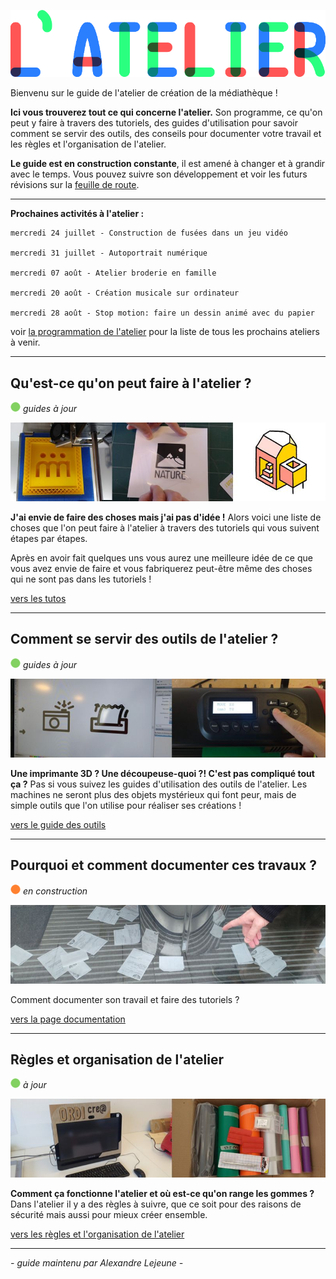 ![--image titre du guide--](img/titre_latelier.png)



Bienvenu sur le guide de l'atelier de création de la médiathèque !

**Ici vous trouverez tout ce qui concerne l'atelier.**  Son programme, ce qu'on peut y faire à travers des tutoriels, des  guides d'utilisation pour savoir comment se servir des outils, des  conseils pour documenter votre travail et les règles et l'organisation  de l'atelier.

**Le guide est en construction constante**, il est amené à changer et à grandir avec le temps. Vous pouvez suivre son développement et voir les futurs révisions sur la [feuille de route](roadmap.md).

---

**Prochaines activités à l'atelier :**

```
mercredi 24 juillet - Construction de fusées dans un jeu vidéo

mercredi 31 juillet - Autoportrait numérique

mercredi 07 août - Atelier broderie en famille

mercredi 20 août - Création musicale sur ordinateur

mercredi 28 août - Stop motion: faire un dessin animé avec du papier
```



voir [la programmation de l'atelier](programmation.md) pour la liste de tous les prochains ateliers à venir.

---


## Qu'est-ce qu'on peut faire à l'atelier ?

![--état de l'écriture--](img/balise_verte.png) *guides à jour*

![--mosaïque d'images de plusieurs créations différentes](img/faire.jpg)

**J'ai envie de faire des choses mais j'ai pas d'idée !** Alors voici une liste de choses que l'on peut faire à l'atelier à travers des tutoriels qui vous suivent étapes par étapes.

Après  en avoir fait quelques uns vous aurez une meilleure idée de ce que vous  avez envie de faire et vous fabriquerez peut-être même des choses qui  ne sont pas dans les tutoriels !

[vers les tutos](faire.md)

---

## Comment se servir des outils de l'atelier ?

![--état de l'écriture--](img/balise_verte.png) *guides à jour*

![--image d'utilisation d'une machine--](img/outils.jpg)

**Une imprimante 3D ? Une découpeuse-quoi ?! C'est pas compliqué tout ça ?**  Pas si vous suivez les guides d'utilisation des outils de l'atelier.  Les machines ne seront plus des objets mystérieux qui font peur, mais de  simple outils que l'on utilise pour réaliser ses créations !

[vers le guide des outils](outils.md)

---

## Pourquoi et comment documenter ces travaux ?

![--état de l'écriture--](img/balise_orange.png) *en construction*

![--photo guide ou utilisation do-doc--](img/documentation.jpg)

Comment documenter son travail et faire des tutoriels ?

[vers la page documentation](documentation.md)

---

## Règles et organisation de l'atelier

![--état de l'écriture--](img/balise_verte.png) *à jour*

![--photo étagère ou photo en train de ranger à plusieurs--](img/organisation.jpg)

**Comment ça fonctionne l'atelier et où est-ce qu'on range les gommes ?** Dans l'atelier il y a des règles à suivre, que ce soit pour des raisons de sécurité mais aussi pour mieux créer ensemble.

[vers les règles et l'organisation de l'atelier](organisation.md)

---

*-  guide maintenu par Alexandre Lejeune  -*
